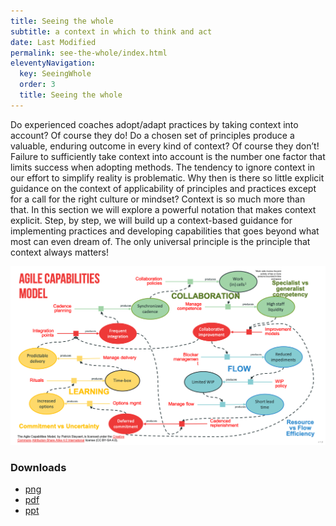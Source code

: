 ```yaml
---
title: Seeing the whole
subtitle: a context in which to think and act
date: Last Modified 
permalink: see-the-whole/index.html
eleventyNavigation:
  key: SeeingWhole 
  order: 3
  title: Seeing the whole
---
```


Do experienced coaches adopt/adapt practices by taking context into account? Of course they do! Do a chosen set of
principles produce a valuable, enduring outcome in every kind of context? Of course they don’t!  Failure to sufficiently
take context into account is the number one factor that limits success when adopting methods. The tendency to ignore
context in our effort to simplify reality is problematic. Why then is there so little explicit guidance on the context
of applicability of principles and practices except for a call for the right culture or mindset? Context is so much more
than that. In this section we will explore a powerful notation that makes context explicit. Step, by step, we will build up
a context-based guidance for implementing practices and developing capabilities that goes beyond what most can even
dream of. The only universal principle is the principle that context always matters!

![Agile Capabilities Model](/content/images/agile-capabilities-model.png)

### Downloads
* [png](/content/images/agile-capabilities-model.png)
* [pdf](/content/downloads/Agile_Capabilities_Model_v1.0.pdf)
* [ppt](/content/downloads/Agile_Capabilities_Model_v1.0.pptx)

